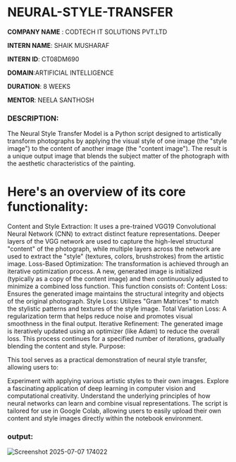 # NEURAL-STYLE-TRANSFER

**COMPANY NAME** : CODTECH IT SOLUTIONS PVT.LTD

**INTERN NAME**: SHAIK MUSHARAF

**INTERN ID**: CT08DM690

**DOMAIN**:ARTIFICIAL INTELLIGENCE

**DURATION**: 8 WEEKS

**MENTOR**: NEELA SANTHOSH

### DESCRIPTION:
The Neural Style Transfer Model is a Python script designed to artistically transform photographs by applying the visual style of one image (the "style image") to the content of another image (the "content image"). The result is a unique output image that blends the subject matter of the photograph with the aesthetic characteristics of the painting.

# Here's an overview of its core functionality:

Content and Style Extraction: It uses a pre-trained VGG19 Convolutional Neural Network (CNN) to extract distinct feature representations. Deeper layers of the VGG network are used to capture the high-level structural "content" of the photograph, while multiple layers across the network are used to extract the "style" (textures, colors, brushstrokes) from the artistic image.
Loss-Based Optimization: The transformation is achieved through an iterative optimization process. A new, generated image is initialized (typically as a copy of the content image) and then continuously adjusted to minimize a combined loss function. This function consists of:
Content Loss: Ensures the generated image maintains the structural integrity and objects of the original photograph.
Style Loss: Utilizes "Gram Matrices" to match the stylistic patterns and textures of the style image.
Total Variation Loss: A regularization term that helps reduce noise and promotes visual smoothness in the final output.
Iterative Refinement: The generated image is iteratively updated using an optimizer (like Adam) to reduce the overall loss. This process continues for a specified number of iterations, gradually blending the content and style.
Purpose:

This tool serves as a practical demonstration of neural style transfer, allowing users to:

Experiment with applying various artistic styles to their own images.
Explore a fascinating application of deep learning in computer vision and computational creativity.
Understand the underlying principles of how neural networks can learn and combine visual representations.
The script is tailored for use in Google Colab, allowing users to easily upload their own content and style images directly within the notebook environment.
### output:
![Screenshot 2025-07-07 174022](https://github.com/user-attachments/assets/b31e79a7-68f4-4bf2-a6c1-96a2409a0c08)


